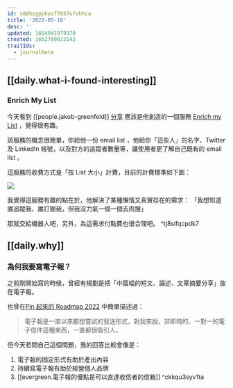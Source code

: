 ```yaml
---
id: x86hzgpphosf7657ufehhcu
title: '2022-05-16'
desc: ''
updated: 1654941979370
created: 1652709922142
traitIds:
  - journalNote
---
```



## [[daily.what-i-found-interesting]]

### Enrich My List
今天看到 [[people.jakob-greenfeld]] [分享](https://twitter.com/jakobgreenfeld/status/1525096421925453824) 應該是他創造的一個服務 [Enrich my List](https://www.enrichmylist.com/) ，覺得很有趣。

該服務的概念很簡單，你給他一份 email list ，他給你「這些人」的名字、Twitter 及 LinkedIn 帳號，以及對方的追蹤者數量等，讓使用者更了解自己既有的 email list 。

這服務的收費方式是「按 List 大小」計費，目前的計費標準如下圖：

![](https://pinchlime-screenshots.s3.ap-northeast-1.amazonaws.com/enrich-my-list_ucqxJZ.webp)

我覺得這服務有趣的點在於，他解決了某種懶惰又真實存在的需求：
「我想知道誰追蹤我、誰訂閱我，但我沒力氣一個一個去肉搜」

那就交給機器人吧，另外，為這需求付點費也很合理吧。 ^tj8sifqcpdk7

## [[daily.why]]

### 為何我要寫電子報？

之前剛開始寫的時候，曾經有規劃是把「中篇幅的短文、論述、文章摘要分享」放在電子報。

也曾在[Pin 起來的 Roadmap 2022](https://pinchlime.com/2022/02/12/roadmap-2022/) 中簡單描述過：

> 電子報是一直以來都想嘗試的發送形式，對我來說，非即時的、一對一的電子信件這種東西，一直都很吸引人。

但今天若問自己這個問題，我的回答比較會像是：
1. 電子報的固定形式有助於產出內容
2. 持續寫電子報有助於經營個人品牌
3. [[evergreen.電子報的優點是可以直達收信者的信箱]]  ^ckkqu3syv1ta